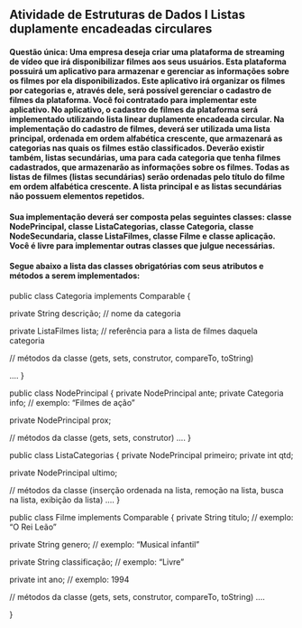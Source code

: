 ## Atividade de Estruturas de Dados I Listas duplamente encadeadas circulares


#### Questão única: Uma empresa deseja criar uma plataforma de streaming de vídeo que irá disponibilizar filmes aos seus usuários. Esta plataforma possuirá um aplicativo para armazenar e gerenciar as informações sobre os filmes por ela disponibilizados. Este aplicativo irá organizar os filmes por categorias e, através dele, será possível gerenciar o cadastro de filmes da plataforma. Você foi contratado para implementar este aplicativo. No aplicativo, o cadastro de filmes da plataforma será implementado utilizando lista linear duplamente encadeada circular. Na implementação do cadastro de filmes, deverá ser utilizada uma lista principal, ordenada em ordem alfabética crescente, que armazenará as categorias nas quais os filmes estão classificados. Deverão existir também, listas secundárias, uma para cada categoria que tenha filmes cadastrados, que armazenarão as informações sobre os filmes. Todas as listas de filmes (listas secundárias) serão ordenadas pelo título do filme em ordem alfabética crescente. A lista principal e as listas secundárias não possuem elementos repetidos.
#### Sua implementação deverá ser composta pelas seguintes classes: classe NodePrincipal, classe ListaCategorias, classe Categoria, classe NodeSecundaria, classe ListaFilmes, classe Filme e classe aplicação. Você é livre para implementar outras classes que julgue necessárias.
#### Segue abaixo a lista das classes obrigatórias com seus atributos e métodos a serem implementados: 
public class Categoria implements Comparable <Categoria> {

private String descrição;	// nome da categoria

private ListaFilmes lista;	// referência para a lista de filmes daquela categoria

// métodos da classe (gets, sets, construtor, compareTo, toString)

....
}


public class NodePrincipal { private NodePrincipal ante;
private Categoria info; // exemplo: “Filmes de ação” 

private NodePrincipal prox;

// métodos da classe (gets, sets, construtor)
....
}


public class ListaCategorias {
private NodePrincipal primeiro; private int qtd;

private NodePrincipal ultimo;

// métodos da classe (inserção ordenada na lista, remoção na lista, busca na lista, exibição da lista)
....
}


public class Filme implements Comparable <Filme> { 
private String titulo; // exemplo: “O Rei Leão” 

private String genero; // exemplo: “Musical infantil” 

private String classificação; // exemplo: “Livre” 

private int ano; // exemplo: 1994

// métodos da classe (gets, sets, construtor, compareTo, toString)
....

}